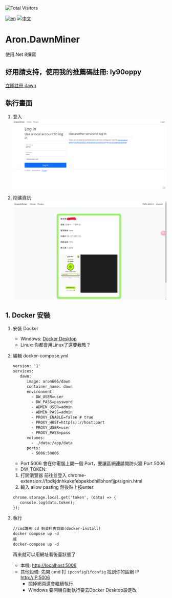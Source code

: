 ![Total Visitors](https://komarev.com/ghpvc/?username=aron-666dawnMiner&color=green)

[![en](https://img.shields.io/badge/lang-en-red.svg)](https://github.com/aron-666/Aron.DawnMiner/blob/master/Readme.en.md)
[![中文](https://img.shields.io/badge/lang-中文-blue.svg)](https://github.com/aron-666/Aron.DawnMiner)

# Aron.DawnMiner 
使用.Net 8撰寫


## 好用請支持，使用我的推薦碼註冊: ly90oppy
[立即註冊 dawn](https://chromewebstore.google.com/detail/dawn-validator-chrome-ext/fpdkjdnhkakefebpekbdhillbhonfjjp)


## 執行畫面
1. 登入
![image](https://github.com/aron-666/Aron.DawnMiner/blob/master/%E6%88%AA%E5%9C%96/%E5%BE%8C%E8%87%BA%E7%99%BB%E5%85%A5%E7%95%AB%E9%9D%A2.png?raw=true)

2. 挖礦資訊
![image](https://github.com/aron-666/Aron.DawnMiner/blob/master/%E6%88%AA%E5%9C%96/%E6%8C%96%E7%A4%A6%E7%95%AB%E9%9D%A2.png?raw=true)

## 1. Docker 安裝
1. 安裝 Docker
   - Windows: [Docker Desktop](https://www.docker.com/products/docker-desktop/)
   - Linux: 你都會用Linux了還要我教？


2. 編輯 docker-compose.yml 
   ```
   version: '1'
   services:
      dawn:
         image: aron666/dawn
         container_name: dawn
         environment:
           - DW_USER=user
           - DW_PASS=password
           - ADMIN_USER=admin
           - ADMIN_PASS=admin
           - PROXY_ENABLE=false # true
           - PROXY_HOST=http(s)://host:port
           - PROXY_USER=user
           - PROXY_PASS=pass
         volumes:
           - ./data:/app/data
         ports:
           - 5006:50006
   ```

   - Port 5006 會在你電腦上開一個 Port，要讓區網連請開防火牆 Port 5006
   - DW_TOKEN: 
   1. 打開瀏覽器 前往並登入 chrome-extension://fpdkjdnhkakefebpekbdhillbhonfjjp/signin.html
   2. 輸入 allow pasting 然後貼上按enter:
   ```
   chrome.storage.local.get('token', (data) => {
      console.log(data.token);
   });
   ```

3. 執行
   ```
   //cmd請先 cd 到資料夾目錄(docker-install)
   docker compose up -d
   或
   docker-compose up -d
   ```
   再來就可以用網址看後臺狀態了

   - 本機: [http://localhost:5006](http://localhost:5006)
   - 其他設備: 先開 cmd 打 `ipconfig`/`ifconfig` 找到你的區網 IP [http://IP:5006](http://IP:5006)
     - 關掉網頁還會繼續執行
     - Windows 要開機自動執行要去Docker Desktop設定改

